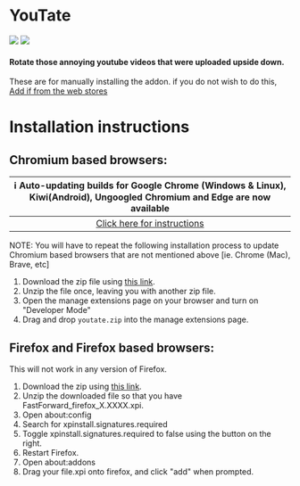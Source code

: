# YouTate

[<img src="https://img.shields.io/badge/Chromium-Stable-green" />](https://google.com)
[<img src="https://img.shields.io/badge/Firefox-Unmade-e77334" />](https://google.com)

#### Rotate those annoying youtube videos that were uploaded upside down.

These are for manually installing the addon. if you do not wish to do this, [Add if from the web stores](https://fastforward.team/install)

# Installation instructions
## Chromium based browsers:
| :information_source: Auto-updating builds for Google Chrome (Windows & Linux), Kiwi(Android), Ungoogled Chromium and Edge are now available |
| :-: |
| [Click here for instructions](https://github.com/FastForwardTeam/releases#installation-instructions) |

NOTE: You will have to repeat the following installation process to update
Chromium based browsers that are not mentioned above \[ie. Chrome (Mac), Brave, etc]

1. Download the zip file using [this link](https://google.com).
2. Unzip the file once, leaving you with another zip file.
3. Open the manage extensions page on your browser and turn on "Developer Mode"
4. Drag and drop `youtate.zip` into the manage extensions page.

## Firefox and Firefox based browsers:

This will not work in any version of Firefox.

1. Download the zip using [this link](https://google.com).
2. Unzip the downloaded file so that you have FastForward_firefox_X.XXXX.xpi.
3. Open about:config
4. Search for xpinstall.signatures.required
5. Toggle xpinstall.signatures.required to false using the button on the right.
6. Restart Firefox.
7. Open about:addons
8. Drag your file.xpi onto firefox, and click "add" when prompted.